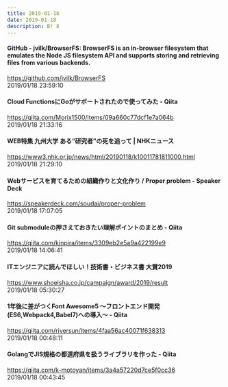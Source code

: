 ```yaml
---
title: 2019-01-18
date: 2019-01-18
description: B! 8
---
```


#### GitHub - jvilk/BrowserFS: BrowserFS is an in-browser filesystem that emulates the Node JS filesystem API and supports storing and retrieving files from various backends.
https://github.com/jvilk/BrowserFS<br>
2019/01/18 23:59:10<br>


#### Cloud FunctionsにGoがサポートされたので使ってみた - Qiita
https://qiita.com/Morix1500/items/09a660c77dcf1e7a064b<br>
2019/01/18 21:33:16<br>


#### WEB特集 九州大学 ある“研究者”の死を追って | NHKニュース
https://www3.nhk.or.jp/news/html/20190118/k10011781811000.html<br>
2019/01/18 21:29:10<br>


#### Webサービスを育てるための組織作りと文化作り / Proper problem - Speaker Deck
https://speakerdeck.com/soudai/proper-problem<br>
2019/01/18 17:07:05<br>


#### Git submoduleの押さえておきたい理解ポイントのまとめ - Qiita
https://qiita.com/kinpira/items/3309eb2e5a9a422199e9<br>
2019/01/18 14:06:41<br>


#### ITエンジニアに読んでほしい！技術書・ビジネス書 大賞2019
https://www.shoeisha.co.jp/campaign/award/2019/result<br>
2019/01/18 05:30:27<br>


#### 1年後に差がつくFont Awesome5 ～フロントエンド開発(ES6,Webpack4,Babel7)への導入～ - Qiita
https://qiita.com/riversun/items/4faa56ac40071f638313<br>
2019/01/18 00:48:11<br>


#### GolangでJIS規格の都道府県を扱うライブラリを作った - Qiita
https://qiita.com/k-motoyan/items/3a4a57220d7ce5f0cc36<br>
2019/01/18 00:43:45<br>


